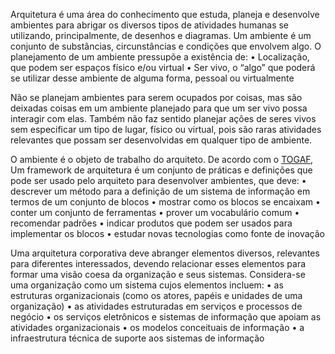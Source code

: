 Arquitetura é uma área do conhecimento que estuda, planeja e desenvolve ambientes para abrigar os diversos tipos de atividades humanas se utilizando, principalmente, de desenhos e diagramas.
Um ambiente é um conjunto de substâncias, circunstâncias e condições que envolvem algo. O planejamento de um ambiente pressupõe a existência de:
•	Localização, que podem ser espaços físico e/ou virtual
•	Ser vivo, o “algo” que poderá se utilizar desse ambiente de alguma forma, pessoal ou virtualmente

Não se planejam ambientes para serem ocupados por coisas, mas são deixadas coisas em um ambiente planejado para que um ser vivo possa interagir com elas. Também não faz sentido planejar ações de seres vivos sem especificar um tipo de lugar, físico ou virtual, pois são raras atividades relevantes que possam ser desenvolvidas em qualquer tipo de ambiente.

O ambiente é o objeto de trabalho do arquiteto. 
De acordo com o [TOGAF](https://pt.wikipedia.org/wiki/TOGAF), Um framework de arquitetura é um conjunto de práticas e definições que pode ser usado pelo arquiteto para desenvolver ambientes, que deve:
•	descrever um método para a definição de um sistema de informação em termos de um conjunto de blocos
•	mostrar como os blocos se encaixam
•	conter um conjunto de ferramentas
•	prover um vocabulário comum
•	recomendar padrões
•	indicar produtos que podem ser usados para implementar os blocos
•	estudar novas tecnologias como fonte de inovação

Uma arquitetura corporativa deve abranger elementos diversos, relevantes para diferentes interessados, devendo relacionar esses elementos para formar uma visão coesa da organização e seus sistemas. Considera-se uma organização como um sistema cujos elementos incluem: 
•	as estruturas organizacionais (como os atores, papéis e unidades de uma organização)
•	as atividades estruturadas em serviços e processos de negócio
•	os serviços eletrônicos e sistemas de informação que apoiam as atividades organizacionais
•	os modelos conceituais de informação
•	a infraestrutura técnica de suporte aos sistemas de informação
